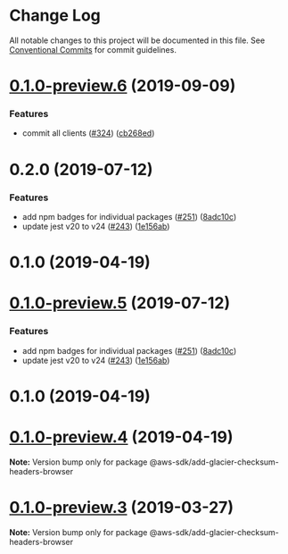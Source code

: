 # Change Log

All notable changes to this project will be documented in this file.
See [Conventional Commits](https://conventionalcommits.org) for commit guidelines.

# [0.1.0-preview.6](https://github.com/aws/aws-sdk-js-v3/compare/@aws-sdk/add-glacier-checksum-headers-browser@0.1.0-preview.3...@aws-sdk/add-glacier-checksum-headers-browser@0.1.0-preview.6) (2019-09-09)


### Features

* commit all clients ([#324](https://github.com/aws/aws-sdk-js-v3/issues/324)) ([cb268ed](https://github.com/aws/aws-sdk-js-v3/commit/cb268ed))



# 0.2.0 (2019-07-12)


### Features

* add npm badges for individual packages ([#251](https://github.com/aws/aws-sdk-js-v3/issues/251)) ([8adc10c](https://github.com/aws/aws-sdk-js-v3/commit/8adc10c))
* update jest v20 to v24 ([#243](https://github.com/aws/aws-sdk-js-v3/issues/243)) ([1e156ab](https://github.com/aws/aws-sdk-js-v3/commit/1e156ab))



# 0.1.0 (2019-04-19)





# [0.1.0-preview.5](https://github.com/aws/aws-sdk-js-v3/compare/@aws-sdk/add-glacier-checksum-headers-browser@0.1.0-preview.3...@aws-sdk/add-glacier-checksum-headers-browser@0.1.0-preview.5) (2019-07-12)


### Features

* add npm badges for individual packages ([#251](https://github.com/aws/aws-sdk-js-v3/issues/251)) ([8adc10c](https://github.com/aws/aws-sdk-js-v3/commit/8adc10c))
* update jest v20 to v24 ([#243](https://github.com/aws/aws-sdk-js-v3/issues/243)) ([1e156ab](https://github.com/aws/aws-sdk-js-v3/commit/1e156ab))



# 0.1.0 (2019-04-19)





# [0.1.0-preview.4](https://github.com/aws/aws-sdk-js-v3/compare/@aws-sdk/add-glacier-checksum-headers-browser@0.1.0-preview.3...@aws-sdk/add-glacier-checksum-headers-browser@0.1.0-preview.4) (2019-04-19)

**Note:** Version bump only for package @aws-sdk/add-glacier-checksum-headers-browser

# [0.1.0-preview.3](https://github.com/aws/aws-sdk-js-v3/compare/@aws-sdk/add-glacier-checksum-headers-browser@0.1.0-preview.2...@aws-sdk/add-glacier-checksum-headers-browser@0.1.0-preview.3) (2019-03-27)

**Note:** Version bump only for package @aws-sdk/add-glacier-checksum-headers-browser
